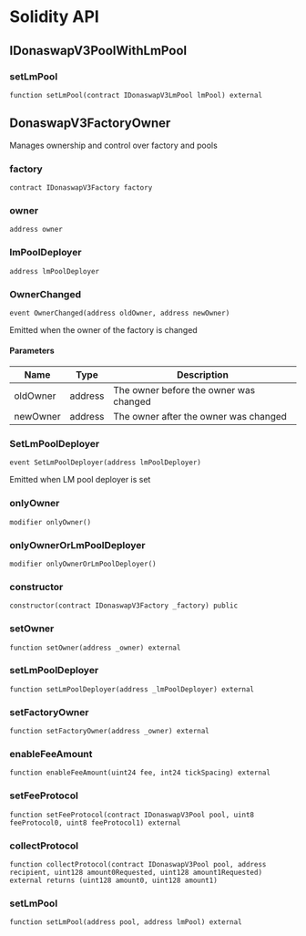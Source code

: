 # Solidity API

## IDonaswapV3PoolWithLmPool

### setLmPool

```solidity
function setLmPool(contract IDonaswapV3LmPool lmPool) external
```

## DonaswapV3FactoryOwner

Manages ownership and control over factory and pools

### factory

```solidity
contract IDonaswapV3Factory factory
```

### owner

```solidity
address owner
```

### lmPoolDeployer

```solidity
address lmPoolDeployer
```

### OwnerChanged

```solidity
event OwnerChanged(address oldOwner, address newOwner)
```

Emitted when the owner of the factory is changed

#### Parameters

| Name | Type | Description |
| ---- | ---- | ----------- |
| oldOwner | address | The owner before the owner was changed |
| newOwner | address | The owner after the owner was changed |

### SetLmPoolDeployer

```solidity
event SetLmPoolDeployer(address lmPoolDeployer)
```

Emitted when LM pool deployer is set

### onlyOwner

```solidity
modifier onlyOwner()
```

### onlyOwnerOrLmPoolDeployer

```solidity
modifier onlyOwnerOrLmPoolDeployer()
```

### constructor

```solidity
constructor(contract IDonaswapV3Factory _factory) public
```

### setOwner

```solidity
function setOwner(address _owner) external
```

### setLmPoolDeployer

```solidity
function setLmPoolDeployer(address _lmPoolDeployer) external
```

### setFactoryOwner

```solidity
function setFactoryOwner(address _owner) external
```

### enableFeeAmount

```solidity
function enableFeeAmount(uint24 fee, int24 tickSpacing) external
```

### setFeeProtocol

```solidity
function setFeeProtocol(contract IDonaswapV3Pool pool, uint8 feeProtocol0, uint8 feeProtocol1) external
```

### collectProtocol

```solidity
function collectProtocol(contract IDonaswapV3Pool pool, address recipient, uint128 amount0Requested, uint128 amount1Requested) external returns (uint128 amount0, uint128 amount1)
```

### setLmPool

```solidity
function setLmPool(address pool, address lmPool) external
```

